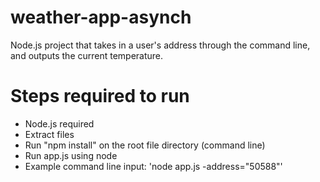 # weather-app-asynch
Node.js project that takes in a user's address through the command line, and outputs the current temperature.

<h1>Steps required to run</h1>
<ul>
  <li>Node.js required
  <li>Extract files
  <li>Run "npm install" on the root file directory (command line)
  <li>Run app.js using node
  <li>Example command line input: 'node app.js -address="50588"'
  
